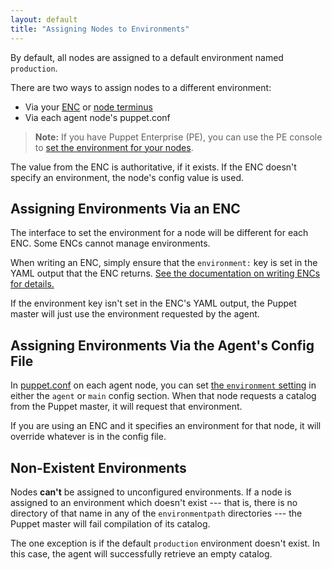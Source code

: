```yaml
---
layout: default
title: "Assigning Nodes to Environments"
---
```


[enc]: /guides/external_nodes.html
[node terminus]: ./subsystem_catalog_compilation.html#step-1-retrieve-the-node-object
[enc_environment]: /guides/external_nodes.html#environment
[puppet.conf]: ./config_file_main.html
[env_setting]: ./configuration.html#environment


By default, all nodes are assigned to a default environment named `production`.

There are two ways to assign nodes to a different environment:

* Via your [ENC][] or [node terminus][]
* Via each agent node's puppet.conf

> **Note:** If you have Puppet Enterprise (PE), you can use the PE console to [set the environment for your nodes](/pe/3.8/console_classes_groups.html#creating-environment-node-groups). 

The value from the ENC is authoritative, if it exists. If the ENC doesn't specify an environment, the node's config value is used.

## Assigning Environments Via an ENC

The interface to set the environment for a node will be different for each ENC. Some ENCs cannot manage environments.

When writing an ENC, simply ensure that the `environment:` key is set in the YAML output that the ENC returns. [See the documentation on writing ENCs for details.][enc_environment]

If the environment key isn't set in the ENC's YAML output, the Puppet master will just use the environment requested by the agent.

## Assigning Environments Via the Agent's Config File

In [puppet.conf][] on each agent node, you can set [the `environment` setting][env_setting] in either the `agent` or `main` config section. When that node requests a catalog from the Puppet master, it will request that environment.

If you are using an ENC and it specifies an environment for that node, it will override whatever is in the config file.

## Non-Existent Environments

Nodes **can't** be assigned to unconfigured environments. If a node is assigned to an environment which doesn't exist --- that is, there is no directory of that name in any of the `environmentpath` directories --- the Puppet master will fail compilation of its catalog.

The one exception is if the default `production` environment doesn't exist. In this case, the agent will successfully retrieve an empty catalog.


